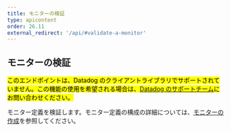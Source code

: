```yaml
---
title: モニターの検証
type: apicontent
order: 26.11
external_redirect: '/api/#validate-a-monitor'
---
```

## モニターの検証

<mark>このエンドポイントは、Datadog のクライアントライブラリでサポートされていません。この機能の使用を希望される場合は、[Datadog のサポートチーム][1]にお問い合わせください。</mark>

モニター定義を検証します。モニター定義の構成の詳細については、[モニターの作成][2]を参照してください。

[1]: /ja/help
[2]: /ja/api/#create-a-monitor